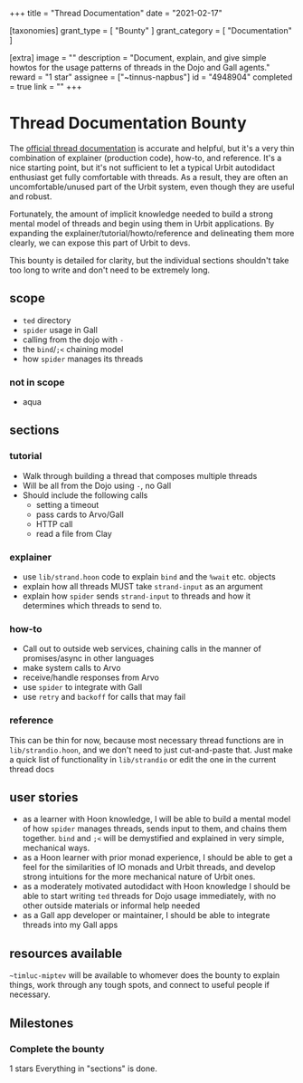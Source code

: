 +++
title = "Thread Documentation"
date = "2021-02-17"

[taxonomies]
grant_type = [ "Bounty" ]
grant_category = [ "Documentation" ]

[extra]
image = ""
description = "Document, explain, and give simple howtos for the usage patterns of threads in the Dojo and Gall agents."
reward = "1 star"
assignee = ["~tinnus-napbus"]
id = "4948904"
completed = true
link = ""
+++

# Thread Documentation Bounty

The [official thread documentation](https://urbit.org/docs/tutorials/arvo/gall/#threads) is accurate and helpful, but it's a very thin combination of explainer (production code), how-to, and reference. It's a nice starting point, but it's not sufficient to let a typical Urbit autodidact enthusiast get fully comfortable with threads. As a result, they are often an uncomfortable/unused part of the Urbit system, even though they are useful and robust.

Fortunately, the amount of implicit knowledge needed to build a strong mental model of threads and begin using them in Urbit applications. By expanding the explainer/tutorial/howto/reference and delineating them more clearly, we can expose this part of Urbit to devs.

This bounty is detailed for clarity, but the individual sections shouldn't take too long to write and don't need to be extremely long.

## scope

- `ted` directory
- `spider` usage in Gall
- calling from the dojo with `-`
- the `bind`/`;<` chaining model
- how `spider` manages its threads

### not in scope

- aqua

## sections

### tutorial

- Walk through building a thread that composes multiple threads
- Will be all from the Dojo using `-`, no Gall
- Should include the following calls
  - setting a timeout
  - pass cards to Arvo/Gall
  - HTTP call
  - read a file from Clay

### explainer

- use `lib/strand.hoon` code to explain `bind` and the `%wait` etc. objects
- explain how all threads MUST take `strand-input` as an argument
- explain how `spider` sends `strand-input` to threads and how it determines which threads to send to.

### how-to

- Call out to outside web services, chaining calls in the manner of promises/async in other languages
- make system calls to Arvo
- receive/handle responses from Arvo
- use `spider` to integrate with Gall
- use `retry` and `backoff` for calls that may fail

### reference

This can be thin for now, because most necessary thread functions are in `lib/strandio.hoon`, and we don't need to just cut-and-paste that. Just make a quick list of functionality in `lib/strandio` or edit the one in the current thread docs

## user stories

- as a learner with Hoon knowledge, I will be able to build a mental model of how `spider` manages threads, sends input to them, and chains them together. `bind` and `;<` will be demystified and explained in very simple, mechanical ways.
- as a Hoon learner with prior monad experience, I should be able to get a feel for the similarities of IO monads and Urbit threads, and develop strong intuitions for the more mechanical nature of Urbit ones.
- as a moderately motivated autodidact with Hoon knowledge I should be able to start writing `ted` threads for Dojo usage immediately, with no other outside materials or informal help needed
- as a Gall app developer or maintainer, I should be able to integrate threads into my Gall apps

## resources available

`~timluc-miptev` will be available to whomever does the bounty to explain things, work through any tough spots, and connect to useful people if necessary.

## Milestones

### Complete the bounty

1 stars
Everything in "sections" is done.
